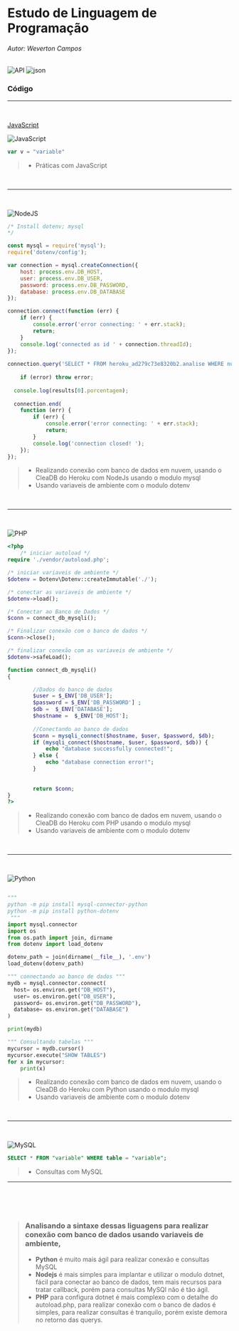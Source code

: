 # Estudo de Linguagem de Programação
###### Autor: Weverton Campos




![API](https://img.icons8.com/cotton/48/000000/api.png)
![json](https://img.icons8.com/ios/50/000000/json.png) 

<!-- ![C](https://img.icons8.com/color/48/000000/c-programming.png)
![Arduino](https://img.icons8.com/fluency/50/000000/arduino.png)
-->

### Código
<hr>
<br>

[JavaScript](https://github.com/wevertoncamposdev/study_programming/tree/main/javascript)

![JavaScript](https://img.icons8.com/color/50/000000/javascript--v1.png)
~~~javascript
var v = "variable"
~~~

>*   Práticas com JavaScript

<br><hr><br>

![NodeJS](https://img.icons8.com/color/48/000000/nodejs.png)
~~~javascript
/* Install dotenv; mysql
*/

const mysql = require('mysql');
require('dotenv/config');

var connection = mysql.createConnection({
    host: process.env.DB_HOST,
    user: process.env.DB_USER,
    password: process.env.DB_PASSWORD,
    database: process.env.DB_DATABASE
});

connection.connect(function (err) {
    if (err) {
        console.error('error connecting: ' + err.stack);
        return;
    }
    console.log('connected as id ' + connection.threadId);
});
 
connection.query('SELECT * FROM heroku_ad279c73e8320b2.analise WHERE numero = 01', function (error, results, fields) {
    
    if (error) throw error;
  
  console.log(results[0].porcentagem);
  
  connection.end(
    function (err) {
        if (err) {
            console.error('error connecting: ' + err.stack);
            return;
        }
        console.log('connection closed! ');
    });
});

~~~

>*   Realizando conexão com banco de dados em nuvem, usando o CleaDB do Heroku com NodeJs usando o modulo mysql
>*   Usando variaveis de ambiente com o modulo dotenv

<br><hr><br>

![PHP](https://img.icons8.com/offices/50/000000/php-logo.png)
~~~php
<?php
    /* iniciar autoload */
require './vendor/autoload.php';

/* iniciar variaveis de ambiente */
$dotenv = Dotenv\Dotenv::createImmutable('./');

/* conectar as variaveis de ambiente */
$dotenv->load();

/* Conectar ao Banco de Dados */
$conn = connect_db_mysqli();

/* Finalizar conexão com o banco de dados */
$conn->close();

/* finalizar conexão com as variaveis de ambiente */
$dotenv->safeLoad();

function connect_db_mysqli()
{

        //Dados do banco de dados
        $user = $_ENV['DB_USER'];
        $password = $_ENV['DB_PASSWORD'] ;
        $db =  $_ENV['DATABASE'];
        $hostname =  $_ENV['DB_HOST'];
    
        //Conectando ao banco de dados
        $conn = mysqli_connect($hostname, $user, $password, $db);
        if (mysqli_connect($hostname, $user, $password, $db)) {
            echo "database successfully connected!";
        } else {
            echo "database connection error!";
        }
        
        
        return $conn;
}
?>
~~~

>*   Realizando conexão com banco de dados em nuvem, usando o CleaDB do Heroku com PHP usando o modulo mysql
>*   Usando variaveis de ambiente com o modulo dotenv

<br><hr><br>

![Python](https://img.icons8.com/color/50/000000/python--v1.png)
~~~python

""" 
python -m pip install mysql-connector-python
python -m pip install python-dotenv
 """
import mysql.connector
import os
from os.path import join, dirname
from dotenv import load_dotenv

dotenv_path = join(dirname(__file__), '.env')
load_dotenv(dotenv_path)

""" connectando ao banco de dados """
mydb = mysql.connector.connect(
  host= os.environ.get("DB_HOST"),
  user= os.environ.get("DB_USER"),
  password= os.environ.get("DB_PASSWORD"),
  database= os.environ.get("DATABASE")
)

print(mydb)

""" Consultando tabelas """
mycursor = mydb.cursor()
mycursor.execute("SHOW TABLES")
for x in mycursor:
    print(x)


~~~

>*   Realizando conexão com banco de dados em nuvem, usando o CleaDB do Heroku com Python usando o modulo mysql
>*   Usando variaveis de ambiente com o modulo dotenv


<br><hr><br>


![MySQL](https://img.icons8.com/fluency/50/000000/mysql-logo.png)
~~~sql
SELECT * FROM "variable" WHERE table = "variable";
~~~

>*   Consultas com MySQL
<hr>
<br><br><br>



>   ### Analisando a sintaxe dessas liguagens para realizar conexão com banco de dados usando variaveis de ambiente,
>* **Python** é muito mais ágil para realizar conexão e consultas MySQL
>* **Nodejs** é mais simples para implantar e utilizar o modulo dotnet, fácil para conectar ao banco de dados, tem mais recursos para tratar callback, porém para consultas MySQl não é tão ágil.
>* **PHP** para configura dotnet é mais complexo com o detalhe do autoload.php, para realizar conexão com o banco de dados é simples, para realizar consultas é tranquilo, porém existe demora no retorno das querys.


